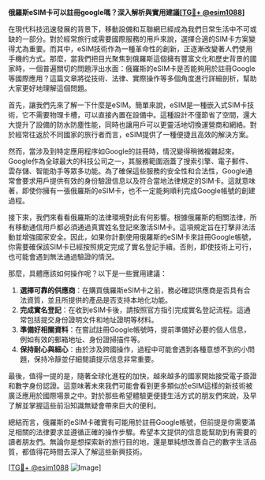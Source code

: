 **俄羅斯eSIM卡可以註冊google嗎？深入解析與實用建議[[TG💪+ @esim1088](https://t.me/s/esim1088)]**

在現代科技迅速發展的背景下，移動設備和互聯網已經成為我們日常生活中不可或缺的一部分。對於經常旅行或需要國際服務的用戶來說，選擇合適的SIM卡方案變得尤為重要。而其中，eSIM技術作為一種革命性的創新，正逐漸改變著人們使用手機的方式。那麼，當我們把目光聚焦到俄羅斯這個擁有豐富文化和歷史背景的國家時，一個普遍關切的問題浮出水面：俄羅斯的eSIM卡是否能夠用於註冊Google等國際應用？這篇文章將從技術、法律、實際操作等多個角度進行詳細剖析，幫助大家更好地理解這個問題。

首先，讓我們先來了解一下什麼是eSIM。簡單來說，eSIM是一種嵌入式SIM卡技術，它不需要物理卡槽，可以直接內置在設備中。這種設計不僅節省了空間，還大大提升了設備的防水防塵性能，同時也讓用戶可以更靈活地切換運營商和網絡。對於經常往返於不同國家的旅行者而言，eSIM提供了一種便捷且高效的解決方案。

然而，當涉及到特定應用程序如Google的註冊時，情況變得稍微複雜起來。Google作為全球最大的科技公司之一，其服務範圍涵蓋了搜索引擎、電子郵件、雲存儲、智能助手等眾多功能。為了確保這些服務的安全性和合法性，Google通常會要求用戶提供有效的身份驗證信息以及符合當地法律規定的SIM卡。這就意味著，即使你擁有一張俄羅斯的eSIM卡，也不一定能夠順利完成Google帳號的創建過程。

接下來，我們來看看俄羅斯的法律環境對此有何影響。根據俄羅斯的相關法律，所有移動通信用戶都必須通過真實姓名登記來激活SIM卡。這項規定旨在打擊非法活動並增強國家安全。因此，如果你計劃使用俄羅斯的eSIM卡來註冊Google帳號，你需要確保該SIM卡已經按照規定完成了實名登記手續。否則，即使技術上可行，也可能會遇到無法通過驗證的情況。

那麼，具體應該如何操作呢？以下是一些實用建議：

1. **選擇可靠的供應商**：在購買俄羅斯eSIM卡之前，務必確認供應商是否具有合法資質，並且所提供的產品是否支持本地化功能。
2. **完成實名登記**：在收到eSIM卡後，請按照官方指引完成實名登記流程。這通常包括提交身份證明文件和地址證明等材料。
3. **準備好相關資料**：在嘗試註冊Google帳號時，提前準備好必要的個人信息，例如有效的郵箱地址、身份證掃描件等。
4. **保持耐心與細心**：由於涉及跨國操作，過程中可能會遇到各種意想不到的小問題，保持冷靜並仔細閱讀提示信息非常重要。

最後，值得一提的是，隨著全球化進程的加快，越來越多的國家開始接受電子簽證和數字身份認證。這意味著未來我們可能會看到更多類似於eSIM這樣的新技術被廣泛應用於國際場景之中。對於那些希望體驗更便捷生活方式的朋友們來說，及早了解並掌握這些前沿知識無疑會帶來巨大的便利。

總結而言，俄羅斯的eSIM卡確實有可能用於註冊Google帳號，但前提是你需要滿足相關的法律要求並遵循正確的操作步驟。希望本文提供的信息能幫助到有需要的讀者朋友們。無論你是想探索新的旅行目的地，還是單純想改善自己的數字生活品質，都值得花時間去深入了解這些新興技術。

[[TG💪+ @esim1088](https://t.me/s/esim1088) ![Image](https://i.postimg.cc/4NQfJmqS/Snipaste-2025-05-13-00-14-12.png)]